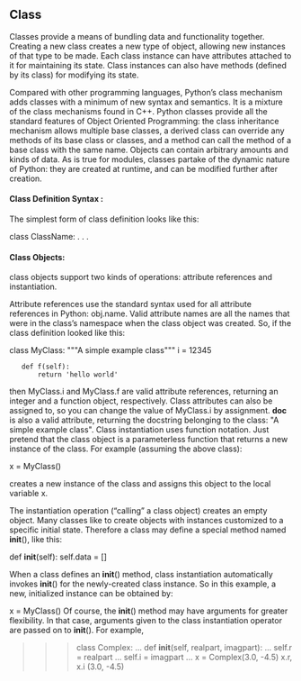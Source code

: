 ## Class

Classes provide a means of bundling data and functionality together.
Creating a new class creates a new type of object, allowing new instances of that type to be made.
Each class instance can have attributes attached to it for maintaining its state.
Class instances can also have methods (defined by its class) for modifying its state.

Compared with other programming languages, Python’s class mechanism adds classes with a minimum of
new syntax and semantics. It is a mixture of the class mechanisms found in C++.
Python classes provide all the standard features of Object Oriented Programming:
the class inheritance mechanism allows multiple base classes,
a derived class can override any methods of its base class or classes,
and a method can call the method of a base class with the same name.
Objects can contain arbitrary amounts and kinds of data.
As is true for modules, classes partake of the dynamic nature of Python:
they are created at runtime, and can be modified further after creation.

#### Class Definition Syntax :

The simplest form of class definition looks like this:

class ClassName:
    <statement-1>
    .
    .
    .
    <statement-N>

#### Class Objects:

class objects support two kinds of operations: attribute references and instantiation.

Attribute references use the standard syntax used for all attribute references in Python: obj.name.
Valid attribute names are all the names that were in the class’s namespace when the class object was created.
So, if the class definition looked like this:

   class MyClass:
       """A simple example class"""
       i = 12345

       def f(self):
           return 'hello world'

then MyClass.i and MyClass.f are valid attribute references, returning an integer and a function object, respectively.
Class attributes can also be assigned to, so you can change the value of MyClass.i by assignment. __doc__ is also a valid attribute,
returning the docstring belonging to the class: "A simple example class".
Class instantiation uses function notation.
Just pretend that the class object is a parameterless function that returns a new instance of the class.
For example (assuming the above class):

   x = MyClass()

creates a new instance of the class and assigns this object to the local variable x.

The instantiation operation (“calling” a class object) creates an empty object.
Many classes like to create objects with instances customized to a specific initial state.
Therefore a class may define a special method named __init__(), like this:

   def __init__(self):
       self.data = []

When a class defines an __init__() method,
class instantiation automatically invokes __init__() for the newly-created class instance.
So in this example, a new, initialized instance can be obtained by:

   x = MyClass()
Of course, the __init__() method may have arguments for greater flexibility.
In that case, arguments given to the class instantiation operator are passed on to __init__(). For example,

   >>> class Complex:
   ...     def __init__(self, realpart, imagpart):
   ...         self.r = realpart
   ...         self.i = imagpart
   ...
   >>> x = Complex(3.0, -4.5)
   >>> x.r, x.i
   (3.0, -4.5)
